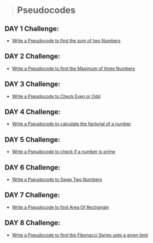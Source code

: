 > # Pseudocodes

 ## **DAY 1 Challenge:**
 - [Write a Pseudocode to find the sum of two Numbers](./src/Sum1)
>>>>>>>>>>>>>


  ## **DAY 2 Challenge:**
 - [Write a Pseudocode to find the Maximum of three Numbers](./src/Max2)
 >>>>>>>>>>>>>

  ## **DAY 3 Challenge:**
 - [Write a Pseudocode to Check Even or Odd](./src/EvenOdd3)

 >>>>>>>>>>>>>

   ## **DAY 4 Challenge:**
 - [Write a Pseudocode to calculate the factorial of a number](./src/factorial4)


 >>>>>>>>>>>>>

   ## **DAY 5 Challenge:**
 - [Write a Pseudocode to check if a number is prime](./src/Checkprime5)


  >>>>>>>>>>>>>

   ## **DAY 6 Challenge:**
 - [Write a Pseudocode to Swap Two Numbers](./src/SwapNumbers6)

  >>>>>>>>>>>>>

   ## **DAY 7 Challenge:**
 - [Write a Pseudocode to find Area Of Rectrangle](./src/AreaOfRectrangle7)


  >>>>>>>>>>>>>

   ## **DAY 8 Challenge:**
 - [Write a Pseudocode to find the Fibonacci Series upto a given limit](./src/FibonacciSeries8)